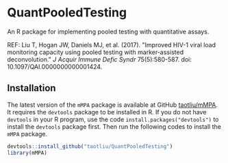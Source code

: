 # QuantPooledTesting
An R package for implementing pooled testing with quantitative assays. 

REF: Liu T, Hogan JW, Daniels MJ, et al. (2017). "Improved HIV-1 viral load monitoring capacity using pooled testing with marker-assisted deconvolution." *J Acquir Immune Defic Syndr* 75(5):580-587. doi: 10.1097/QAI.0000000000001424.

## Installation 

The latest version of the `mMPA` package is available at GitHub [taotliu/mMPA](http://github.com/taotliu/mMPA). It requires the `devtools` package to be installed in R. If you do not have `devtools` in your R program, use the code  `install.packages("devtools")` to install the `devtools` package first. Then run the following codes to install the `mMPA` package. 

```R
devtools::install_github("taotliu/QuantPooledTesting")
library(mMPA)
```
